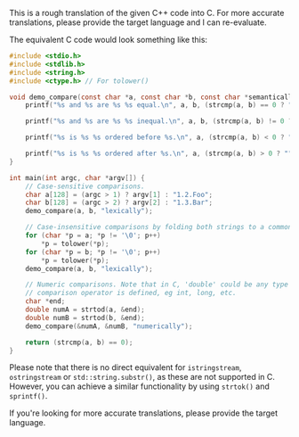 This is a rough translation of the given C++ code into C. For more accurate translations, please provide the target language and I can re-evaluate.

The equivalent C code would look something like this:

```c
#include <stdio.h>
#include <stdlib.h>
#include <string.h>
#include <ctype.h> // For tolower()

void demo_compare(const char *a, const char *b, const char *semantically) {
    printf("%s and %s are %s %s equal.\n", a, b, (strcmp(a, b) == 0 ? "" : "not "), semantically);

    printf("%s and %s are %s %s inequal.\n", a, b, (strcmp(a, b) != 0 ? "" : "not "), semantically);

    printf("%s is %s %s ordered before %s.\n", a, (strcmp(a, b) < 0 ? "" : "not "), semantically, b);

    printf("%s is %s %s ordered after %s.\n", a, (strcmp(a, b) > 0 ? "" : "not "), semantically, b);
}

int main(int argc, char *argv[]) {
    // Case-sensitive comparisons.
    char a[128] = (argc > 1) ? argv[1] : "1.2.Foo";
    char b[128] = (argc > 2) ? argv[2] : "1.3.Bar";
    demo_compare(a, b, "lexically");

    // Case-insensitive comparisons by folding both strings to a common case.
    for (char *p = a; *p != '\0'; p++)
        *p = tolower(*p);
    for (char *p = b; *p != '\0'; p++)
        *p = tolower(*p);
    demo_compare(a, b, "lexically");

    // Numeric comparisons. Note that in C, 'double' could be any type for which the relevant
    // comparison operator is defined, eg int, long, etc.
    char *end;
    double numA = strtod(a, &end);
    double numB = strtod(b, &end);
    demo_compare(&numA, &numB, "numerically");

    return (strcmp(a, b) == 0);
}
```

Please note that there is no direct equivalent for `istringstream`, `ostringstream` or `std::string.substr()`, as these are not supported in C. However, you can achieve a similar functionality by using `strtok()` and `sprintf()`. 

If you're looking for more accurate translations, please provide the target language.
